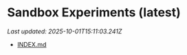 # Sandbox Experiments (latest)

_Last updated: 2025-10-01T15:11:03.241Z_

- [INDEX.md](EXPERIMENTS/INDEX.md)
